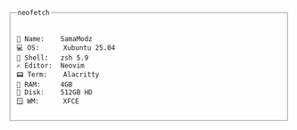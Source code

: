 <fieldset>
  <legend><pre><code>neofetch</code></pre></legend>
<pre><code>👤 Name:    SamaModz
💻 OS:      Xubuntu 25.04
🐚 Shell:   zsh 5.9
✍️ Editor:  Neovim
📟 Term:    Alacritty
🧠 RAM:     4GB 
💾 Disk:    512GB HD
🪟 WM:      XFCE</code></pre>
</fieldset>
